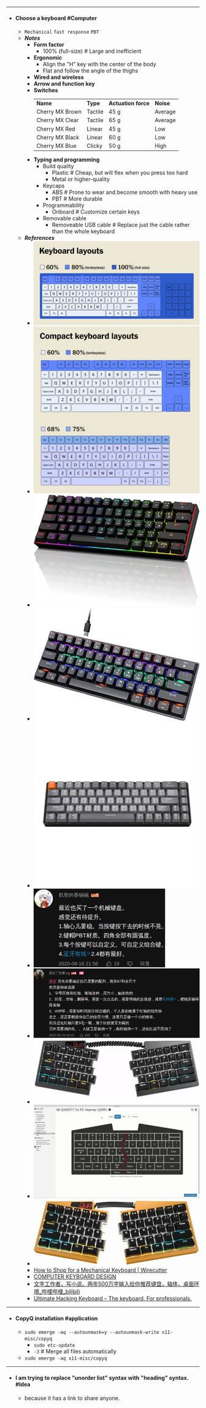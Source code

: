 - ---
- #### Choose a keyboard #Computer
	- `Mechanical` `fast response` `PBT`
	- ***Notes***
		- **Form factor**
			- 100% (full-size) # Large and inefficient
		- **Ergonomic**
			- Align the "H" key with the center of the body
			- Flat and follow the angle of the thighs
		- **Wired and wireless**
		- **Arrow and function key**
		- **Switches**
		  <table><tbody><tr><td><strong>Name</strong></td><td><strong>Type</strong></td><td><strong>Actuation force</strong></td><td><strong>Noise</strong></td></tr><tr><td>Cherry MX Brown</td><td>Tactile</td><td>45 g</td><td>Average</td></tr><tr><td>Cherry MX Clear</td><td>Tactile</td><td>65 g</td><td>Average</td></tr><tr><td>Cherry MX Red</td><td>Linear</td><td>45 g</td><td>Low</td></tr><tr><td>Cherry MX Black</td><td>Linear</td><td>60 g</td><td>Low</td></tr><tr><td>Cherry MX Blue</td><td>Clicky</td><td>50 g</td><td>High</td></tr></tbody></table>
		- **Typing and programming**
			- Build quality
				- Plastic # Cheap, but will flex when you press too hard
				- Metal or higher-quality
			- Keycaps
				- ABS # Prone to wear and become smooth with heavy use
				- PBT # More durable
			- Programmability
				- Onboard # Customize certain keys
			- Removable cable
				- Removeable USB cable # Replace just the cable rather than the whole keyboard
	- ***References***
		- ![Keyboard layouts](../assets/20210527_mech-keyboard_layout.webp)
		- ![Compact keyboard layouts](../assets/20210527_mech-keyboard_compactlayout.webp)
		- ![61RWq1Sr7DL._AC_SX569_.jpg](../assets/61RWq1Sr7DL._AC_SX569_.jpg)
		- ![71kM7aW7+tS._AC_SX569_.jpg](../assets/71kM7aW7+tS._AC_SX569_.jpg)
		- ![Bluetooth-Compatible-5-0-Mechanical-Gaming-Keyboard-Ergonomic-Wireless-Mechanical-Keyboard-2-4G-68-Keys-Hot.jpg_Q90.jpg_.webp](../assets/Bluetooth-Compatible-5-0-Mechanical-Gaming-Keyboard-Ergonomic-Wireless-Mechanical-Keyboard-2-4G-68-Keys-Hot.jpg_Q90.jpg_.webp)
		- ![image.png](../assets/image_1669650877555_0.png)
		- ![image.png](../assets/image_1670135994657_0.png)
		- ![unparalleled_extensibility-v3-60FPS-compressed-v2.gif](../assets/unparalleled_extensibility-v3-60FPS-compressed-v2_1670218839977_0.gif)
		- ![agent-screencast5.gif](../assets/agent-screencast5_1670212490026_0.gif)
		- ![Extreme_customizability-compressed.gif](../assets/Extreme_customizability-compressed_1670218823944_0.gif)
		- [How to Shop for a Mechanical Keyboard | Wirecutter](https://www.nytimes.com/wirecutter/blog/how-to-shop-for-a-mechanical-keyboard/)
		- [COMPUTER KEYBOARD DESIGN](https://ergo.human.cornell.edu/AHTutorials/ckd.htm)
		- [文字工作者，写小说。两年500万字输入给你推荐键盘，轴体，桌面环境_哔哩哔哩_bilibili](https://www.bilibili.com/video/BV1jm4y1R7kz/?spm_id_from=333.337.search-card.all.click)
		- [Ultimate Hacking Keyboard – The keyboard. For professionals.](https://ultimatehackingkeyboard.com/)
- ---
- #### CopyQ installation #application
	- `sudo emerge -aq --autounmask=y --autounmask-write x11-misc/copyq`
		- `sudo etc-update`
		- `-3` # Merge all files automatically
	- `sudo emerge -aq x11-misc/copyq`
- ---
- #### I am trying to replace "unorder list" syntax with "heading" syntax. #Idea
	- because it has a link to share anyone.